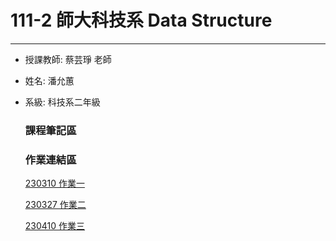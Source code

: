 # 111-2 師大科技系 Data Structure
---
  * 授課教師: 蔡芸琤 老師
  * 姓名: 潘允蕙
  * 系級: 科技系二年級
      ### 課程筆記區
      ### 作業連結區
       [230310 作業一](https://youtu.be/D1S4DjNQAMI)
       
       [230327 作業二](https://youtu.be/ZJXO3cm8vLg)
       
       [230410 作業三](https://youtu.be/GWwuRbQH23M)
